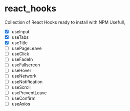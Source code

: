 # react_hooks

Collection of React Hooks ready to install with NPM
Usefull, 
- [x] useInput
- [x] useTabs
- [x] useTitle
- [ ] usePageLeave
- [ ] useClick
- [ ] useFadeIn
- [ ] useFullscreen
- [ ] useHover
- [ ] useNetwork
- [ ] useNotification
- [ ] useScroll
- [ ] usePreventLeave
- [ ] useConfirm
- [ ] useAxios
